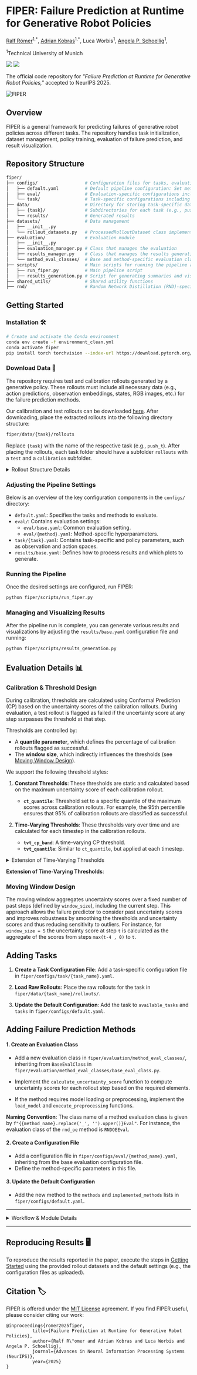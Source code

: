 # FIPER: Failure Prediction at Runtime for Generative Robot Policies

[Ralf Römer](https://ralfroemer99.github.io/)<sup>1,\*</sup>,
[Adrian Kobras](https://www.linkedin.com/in/adriankobras/)<sup>1,\*</sup>,
Luca Worbis<sup>1</sup>,
[Angela P. Schoellig](https://www.dynsyslab.org/prof-angela-schoellig/)<sup>1</sup>,

<sup>1</sup>Technical University of Munich

<a href='https://tum-lsy.github.io/fiper_website/'><img src='https://img.shields.io/badge/Project-Page-Green'></a> <a href='https://arxiv.org/TODO'><img src='https://img.shields.io/badge/Paper-Arxiv-red'></a> 
<!-- [![YouTube](https://badges.aleen42.com/src/youtube.svg)](https://youtube.com) -->

The official code repository for *"Failure Prediction at Runtime for Generative Robot Policies,"* accepted to NeurIPS 2025.

<img src="fiper_dark.png" alt="FIPER"/>


## Overview

FIPER is a general framework for predicting failures of generative robot policies across different tasks. The repository handles task initialization, dataset management, policy training, evaluation of failure prediction, and result visualization.

<!-- ### Key Components

1. **TaskManager**: Handles task-specific configurations, metadata extraction, and rollout conversion.
2. **Dataset Class**: Manages data preprocessing, normalization, and iteration for training and evaluation.
3. **Failure Prediction Methods**: Includes Random Network Distillation for observation embeddings (RND-OE), action chunk entropy (ACE), and numerous baselines.
4. **EvaluationManager**: Interfaces with method-specific evaluation classes and computes evaluation metrics.
5. **ResultsManager**: Summarizes and visualizes evaluation results. -->

## Repository Structure

```bash
fiper/
├── configs/                  # Configuration files for tasks, evaluation, and results
│   ├── default.yaml          # Default pipeline configuration: Set methods and tasks to evaluate
│   ├── eval/                 # Evaluation-specific configurations including method hyperparameters
│   └── task/                 # Task-specific configurations including policy parameters
├── data/                     # Directory for storing task-specific data (rollouts, models, etc.) and results
│   ├── {task}/               # Subdirectories for each task (e.g., push_t, pretzel)
│   └── results/              # Generated results
├── datasets/                 # Data management
│   ├── __init__.py
│   └── rollout_datasets.py   # ProcessedRolloutDataset class implementation
├── evaluation/               # Evaluation module
│   ├── __init__.py
│   ├── evaluation_manager.py # Class that manages the evaluation
│   ├── results_manager.py    # Class that manages the results generation
│   └── method_eval_classes/  # Base and method-specific evaluation classes
├── scripts/                  # Main scripts for running the pipeline and generating results
│   ├── run_fiper.py          # Main pipeline script
│   ├── results_generation.py # Script for generating summaries and visualizations of the results
├── shared_utils/             # Shared utility functions
├── rnd/                      # Random Network Distillation (RND)-specific modules
```

## Getting Started

### Installation 🛠️

```bash
# Create and activate the Conda environment
conda env create -f environment_clean.yml
conda activate fiper
pip install torch torchvision --index-url https://download.pytorch.org/whl/cu126
```

### Download Data 📁

The repository requires test and calibration rollouts generated by a generative policy. These rollouts must include all necessary data (e.g., action predictions, observation embeddings, states, RGB images, etc.) for the failure prediction methods.

Our calibration and test rollouts can be downloaded [here](https://drive.google.com/drive/folders/1VuI3eQmFHT2QKCSYZGQ2pAuuhwNJkGCu?usp=sharing). After downloading, place the extracted rollouts into the following directory structure:

```bash
fiper/data/{task}/rollouts
```

Replace `{task}` with the name of the respective task (e.g., `push_t`). After placing the rollouts, each task folder should have a subfolder `rollouts` with a `test` and a `calibration` subfolder.

<details>

<summary>Rollout Structure Details</summary>

Currently, it is assumed that each rollout is saved as an individual .pkl file with one of the following structures:

- **Dictionary**: A dictionary with two keys, `metadata` and `rollout`, where `metadata` is a dictionary containing the metadata of the rollout and `rollout` is a list with the k-th entry being a dictionary that contains the neccessary rollout data of the k-th rollout timestep.
- **List**: Only the `rollout` part of the **Dictionary** option. It is checked whether the first entry of the rollout list contains the rollout metadata.

It is recommended to provide task-specific metadata in the corresponding task configuration file. Additionally, basic information (success and rollout ID) can be extracted from the rollout filenames.

</details>

### Adjusting the Pipeline Settings

Below is an overview of the key configuration components in the `configs/` directory:

- `default.yaml`: Specifies the tasks and methods to evaluate.
- `eval/`: Contains evaluation settings:
  - `eval/base.yaml`: Common evaluation setting.
  - `eval/{method}.yaml`: Method-specific hyperparameters.
- `task/{task}.yaml`: Contains task-specific and policy parameters, such as observation and action spaces.
- `results/base.yaml`: Defines how to process results and which plots to generate.

### Running the Pipeline

Once the desired settings are configured, run FIPER:

```bash
python fiper/scripts/run_fiper.py
```

### Managing and Visualizing Results 

After the pipeline run is complete, you can generate various results and visualizations by adjusting the `results/base.yaml` configuration file and running:

```bash
python fiper/scripts/results_generation.py
```

## Evaluation Details 📊

### Calibration & Threshold Design

During calibration, thresholds are calculated using Conformal Prediction (CP) based on the uncertainty scores of the calibration rollouts. During evaluation, a test rollout is flagged as failed if the uncertainty score at any step surpasses the threshold at that step. 

Thresholds are controlled by:

- A **quantile parameter**, which defines the percentage of calibration rollouts flagged as successful.
- The **window size**, which indirectly influences the thresholds (see [Moving Window Design](#moving-window-design)).

We support the following threshold styles:

1. **Constant Thresholds**: These thresholds are static and calculated based on the maximum uncertainty score of each calibration rollout.
   - **`ct_quantile`**: Threshold set to a specific quantile of the maximum scores across calibration rollouts. For example, the 95th percentile ensures that 95% of calibration rollouts are classified as successful.

2. **Time-Varying Thresholds**: These thresholds vary over time and are calculated for each timestep in the calibration rollouts.
   - **`tvt_cp_band`**: A time-varying CP threshold.
   - **`tvt_quantile`**: Similar to `ct_quantile`, but applied at each timestep.

<details>

<summary> Extension of Time-Varying Thresholds </summary>

Since successful rollouts are typically shorter than failed ones, the calibration set may not provide thresholds for the entire length of the test rollouts. To address this, the time-varying thresholds are extended to match the maximum length of the test rollouts. This is implemented in two ways:

- **Repeat Last Value** (default): Use the last available threshold value for all remaining steps.
- **Repeat Mean**: Use the mean of the thresholds from the calibration rollouts for the remaining steps.

</details>

**Extension of Time-Varying Thresholds**: 

### Moving Window Design

The moving window aggregates uncertainty scores over a fixed number of past steps (defined by `window_size`), including the current step. This approach allows the failure predictor to consider past uncertainty scores and improves robustness by smoothing the thresholds and uncertainty scores and thus reducing sensitivity to outliers. For instance, for `window_size = 5` the uncertainty score at step `t` is calculated as the aggregate of the scores from steps `max(t-4 , 0)` to `t`.

## Adding Tasks

1. **Create a Task Configuration File**: Add a task-specific configuration file in `fiper/configs/task/{task_name}.yaml`.

2. **Load Raw Rollouts**: Place the raw rollouts for the task in `fiper/data/{task_name}/rollouts/`.

3. **Update the Default Configuration**: Add the task to `available_tasks` and `tasks` in `fiper/configs/default.yaml`.

## Adding Failure Prediction Methods

#### 1. Create an Evaluation Class

- Add a new evaluation class in `fiper/evaluation/method_eval_classes/`, inheriting from `BaseEvalClass` in `fiper/evaluation/method_eval_classes/base_eval_class.py`.

- Implement the `calculate_uncertainty_score` function to compute uncertainty scores for each rollout step based on the required elements.
- If the method requires model loading or preprocessing, implement the `load_model` and `execute_preprocessing` functions.

**Naming Convention**: The class name of a method evaluation class is given by `f"{{method_name}.replace('_', '').upper()}Eval"`. For instance, the evaluation class of the `rnd_oe` method is `RNDOEEval`.

#### 2. Create a Configuration File

- Add a configuration file in `fiper/configs/eval/{method_name}.yaml`, inheriting from the base evaluation configuration file.
- Define the method-specific parameters in this file.

#### 3. Update the Default Configuration

- Add the new method to the `methods` and `implemented_methods` lists in `fiper/configs/default.yaml`.

---

<details>

<summary> Workflow & Module Details </summary>
<!-- ## Workflow & Module Details -->

The pipeline is designed to evaluate failure prediction methods on generative robot policies. It consists of the following key stages and modules:

1. **Task Initialization**:
   - Use the `TaskManager` to load raw rollouts, extract metadata, and initialize the dataset.
2. **Dataset Management**:
   - Preprocess, normalize, and manage data using the `ProcessedRolloutDataset` class.
3. **Method Training**:
   - Train failure prediction models such as Random Network Distillation (RND) or entropy-based methods.
4. **Evaluation**:
   - Evaluate failure prediction methods using calibration and test rollouts.
5. **Result Management**:
   - Summarize, save, and visualize evaluation results using the `ResultsManager`.

---

### 1. **TaskManager**

The `TaskManager` is responsible for managing task-specific data and configurations.

- **Responsibilities**:
  - Loads raw rollouts from the specified directories.
  - Extracts metadata and converts rollouts into a standardized format.
  - Initializes and manages the `ProcessedRolloutDataset`.

- **Key Features**:
  - Supports task-specific configurations via Hydra.
  - Handles metadata extraction, including rollout labels (e.g., calibration, test, ID, OOD).
  - Converts raw rollouts into tensors compatible with the dataset class.

- **Relevant Functions**:
  - `_load_and_convert_raw_rollouts`: Loads and processes raw rollouts.
  - `get_rollout_dataset`: Initializes or updates the dataset with new rollouts.

---

### 2. **ProcessedRolloutDataset**

The `ProcessedRolloutDataset` class manages the data required for training and evaluation.

- **Responsibilities**:
  - Stores and organizes rollout data as tensors.
  - Normalizes data using calibration rollouts.
  - Provides utilities for iterating over episodes and retrieving subsets of data.

- **Key Features**:
  - Supports metadata management, including episode indices and rollout labels.
  - Allows normalization of tensors for consistent preprocessing.
  - Enables filtering and iteration over specific subsets (e.g., calibration, test, ID, OOD).

- **Relevant Functions**:
  - `init_dataset`: Initializes the dataset with metadata and tensors.
  - `normalize`: Normalizes tensors using calibration rollouts.
  - `iterate_episodes`: Iterates over rollout episodes with optional filtering and history augmentation.

---

### 3. **Method Training**

Failure prediction methods are trained using the processed dataset.

- **Responsibilities**:
  - Trains models such as Random Network Distillation (RND) or entropy-based methods.
  - Prepares models for evaluation by calibrating thresholds or other parameters.

- **Key Features**:
  - Modular design allows easy integration of new training methods.
  - Supports training on various input modalities (e.g., observation embeddings, RGB images).

- **Example**:
  - RND-based methods use a distillation loss to train a predictor network on calibration rollouts.

---

### 4. **Evaluation**

The `EvaluationManager` handles the evaluation of failure prediction methods.

- **Responsibilities**:
  - Evaluates methods on calibration and test rollouts.
  - Computes evaluation metrics such as accuracy, detection time, and uncertainty scores.

- **Key Features**:
  - Supports multiple evaluation metrics and method-specific configurations.
  - Allows combining multiple methods for ensemble evaluations.

- **Relevant Functions**:
  - `evaluate`: Evaluates specified methods and returns results.
  - `_get_method_eval_class`: Loads method-specific evaluation classes.

---

### 5. **ResultsManager**

The `ResultsManager` summarizes and visualizes evaluation results.

- **Responsibilities**:
  - Combines results from multiple tasks and methods.
  - Generates CSV summaries and visualizations of evaluation metrics.

- **Key Features**:
  - Creates uncertainty plots and other visualizations for analysis.
  - Supports configurable result processing via Hydra.

- **Relevant Functions**:
  - `_create_complete_df`: Combines results into a comprehensive DataFrame.
  - `combine_results`: Merges new results with existing ones for comparison.

</details>

---

## Reproducing Results 🖥️

To reproduce the results reported in the paper, execute the steps in [Getting Started](#getting-started) using the provided rollout datasets and the default settings (e.g., the configuration files as uploaded).

## Citation 🏷️
FIPER is offered under the [MIT License](https://github.com/utiasdsl/fiper/blob/main/LICENSE) agreement. 
If you find FIPER useful, please consider citing our work:
```
@inproceedings{romer2025fiper,
          title={Failure Prediction at Runtime for Generative Robot Policies},
          author={Ralf R\"omer and Adrian Kobras and Luca Worbis and Angela P. Schoellig},
          journal={Advances in Neural Information Processing Systems (NeurIPS)},
          year={2025}
}
```
